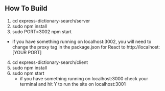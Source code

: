 ## How To Build

1. cd express-dictionary-search/server
2. sudo npm install
3. sudo PORT=3002 npm start
  * if you have something running on localhost:3002, you will need to change the proxy tag in the package.json for React to http://localhost:[YOUR PORT]
4. cd express-dictionary-search/client
5. sudo npm install
4. sudo npm start
    * if you have something running on localhost:3000 check your terminal and hit Y to run the site on localhost:3001
